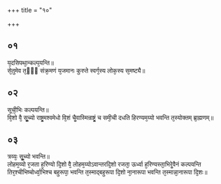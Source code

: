 +++
title = "१०"

+++
## ०१
य᳘दसिपथा᳘न्कल्प᳘यन्ति॥  
से᳘तुमेव त᳘ᳫं᳘ संक्र᳘मणं य᳘जमानः कुरुते स्वर्ग᳘स्य लोक᳘स्य स᳘मष्ट्यै॥  
## ०२
सूची᳘भिः कल्पयन्ति॥  
वि᳘शो वै᳘ सूॗच्यो राष्ट्र᳘मश्वमेधो वि᳘शं चैॗवास्मिन्राष्ट्रं᳘ च समी᳘ची दधति हिरण्यम᳘य्यो भवन्ति त᳘स्योक्तम् ब्रा᳘ह्मणम्॥  
## ०३
त्रय्यः᳘ सूॗच्यो भवन्ति॥  
लोहम᳘य्यो र᳘जता ह᳘रिण्यो दि᳘शो वै᳘ लोहम᳘य्योऽवान्तरदि᳘शो रजता᳘ ऊर्ध्वा ह᳘रिण्यस्ता᳘भिरेॗवैनं कल्पयन्ति तिर᳘श्चीभिष्चोर्ध्वा᳘भिश्च बहुरूपा᳘ भवन्ति त᳘स्माद्बहुरूपा दि᳘शो ना᳘नारूपा भवन्ति त᳘स्मान्ना᳘नारूपा दि᳘शः॥  